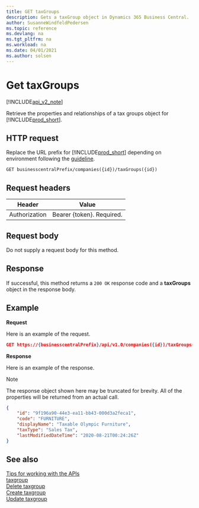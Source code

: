 ```yaml
---
title: GET taxGroups  
description: Gets a taxGroup object in Dynamics 365 Business Central.
author: SusanneWindfeldPedersen
ms.topic: reference
ms.devlang: na
ms.tgt_pltfrm: na
ms.workload: na
ms.date: 04/01/2021
ms.author: solsen
---
```


# Get taxGroups

[!INCLUDE[api_v2_note](../../../includes/api_v2_note.md)]

Retrieve the properties and relationships of a tax groups object for [!INCLUDE[prod_short](../../../includes/prod_short.md)].

## HTTP request
Replace the URL prefix for [!INCLUDE[prod_short](../../../includes/prod_short.md)] depending on environment following the [guideline](../endpoints-apis-for-dynamics.md).

```
GET businesscentralPrefix/companies({id})/taxGroups({id})
```

## Request headers

|Header|Value|
|------|-----|
|Authorization  |Bearer {token}. Required. |

## Request body
Do not supply a request body for this method.

## Response
If successful, this method returns a ```200 OK``` response code and a **taxGroups** object in the response body.

## Example

**Request**

Here is an example of the request.
```json
GET https://{businesscentralPrefix}/api/v1.0/companies({id})/taxGroups({id})
```

**Response**

Here is an example of the response. 

> [!NOTE]  
>   The response object shown here may be truncated for brevity. All of the properties will be returned from an actual call.

```json
{
    "id": "9f196a90-44e3-ea11-bb43-000d3a2feca1",
    "code": "FURNITURE",
    "displayName": "Taxable Olympic Furniture",
    "taxType": "Sales Tax",
    "lastModifiedDateTime": "2020-08-21T00:24:26Z"
}
```



## See also
[Tips for working with the APIs](../../../developer/devenv-connect-apps-tips.md)    
[taxgroup](../resources/dynamics_taxgroup.md)    
[Delete taxgroup](dynamics_taxgroup_Delete.md)    
[Create taxgroup](dynamics_taxgroup_Create.md)    
[Update taxgroup](dynamics_taxgroup_Update.md)    
